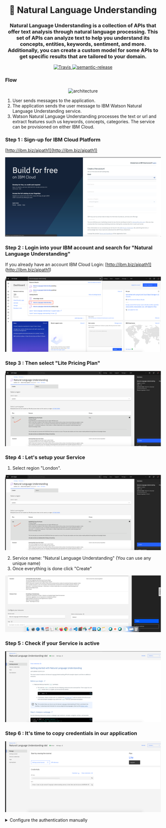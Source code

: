 <h1 align="center" style="border-bottom: none;">🔎 Natural Language Understanding  </h1>
<h3 align="center">Natural Language Understanding is a collection of APIs that offer text analysis through natural language processing. This set of APIs can analyze text to help you understand its concepts, entities, keywords, sentiment, and more. Additionally, you can create a custom model for some APIs to get specific results that are tailored to your domain.</h3>
<p align="center">
  <a href="http://travis-ci.org/watson-developer-cloud/natural-language-understanding-code-pattern">
    <img alt="Travis" src="https://travis-ci.org/watson-developer-cloud/natural-language-understanding-code-pattern.svg?branch=master">
  </a>
  <a href="#badge">
    <img alt="semantic-release" src="https://img.shields.io/badge/%20%20%F0%9F%93%A6%F0%9F%9A%80-semantic--release-e10079.svg">
  </a>
</p>
</p>

### Flow

<p align="center">
  <img alt="architecture" width="600" src="./public/architecture.png">
</p>

1. User sends messages to the application.
1. The application sends the user message to IBM Watson Natural Language Understanding service.
1. Watson Natural Language Understanding processes the text or url and extract features such us keywords, concepts, categories. The service can be provisioned on either IBM Cloud.


### Step 1 : Sign-up for IBM Cloud Platform

[http://ibm.biz/aipath1](http://ibm.biz/aipath1)


![GitHub Logo](public/1.png)


### Step 2 : Login into your IBM account and search for "Natural Language Understanding"

If you already have an account IBM Cloud Login: [http://ibm.biz/aipath1] (http://ibm.biz/aipath1)

![GitHub Logo](public/2.png)


### Step 3 : Then select "Lite Pricing Plan" 

![GitHub Logo](public/3.png)


### Step 4 : Let's setup your Service

1. Select region "London".

![GitHub Logo](public/3.png)

2. Service name: "Natural Language Understanding" (You can use any unique name)
3. Once everything is done click "Create"

![GitHub Logo](public/4.png)


### Step 5 : Check if your Service is active


![GitHub Logo](public/5.png)


### Step 6 : It's time to copy credentials in our application

![GitHub Logo](public/6.png)

<details>
<summary>Configure the authentication manually</summary>

1.  In the application folder, copy the _.env.example_ file and create a file called _.env_

    ```
    cp .env.example .env
    ```

2.  Open the _.env_ file and add the service credentials depending on your environment.

    Example _.env_ file that configures the `apikey` and `url` for a Natural Language Understanding service instance hosted in the US East region:

    ```
    NATURAL_LANGUAGE_UNDERSTANDING_IAM_APIKEY=<API Key>
    NATURAL_LANGUAGE_UNDERSTANDING_URL=https://api.us-east.natural-language-understanding.watson.cloud.ibm.com/
    ```
![GitHub Logo](public/7.png)


## Running locally

1. Install the dependencies

   ```
   npm install
   ```

2. Build the application

   ```
   npm run build
   ```

3. Run the application

   ```
   npm run dev
   ```

4. View the application in a browser at `localhost:5000`

![GitHub Logo](public/8.png)

